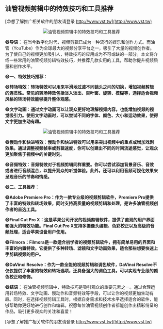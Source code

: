 ## **油管视频剪辑中的特效技巧和工具推荐**

[😍想了解推广相关软件的朋友请登录 http://www.vst.tw](http://www.vst.tw)

 <center><img src="https://vst.tw/MP4/tuiguang/png/0.png" alt="油管视频剪辑中的特效技巧和工具推荐"></center>

**😄导语：**
在当今数字化时代，视频剪辑已成为一种流行的娱乐和创作方式。而油管（YouTube）作为全球最大的视频分享平台之一，吸引了大量的视频创作者。为了使自己的视频更加吸引人，特效技巧的应用成为不可或缺的一部分。本文将介绍一些常用的油管视频剪辑特效技巧，并推荐几款实用的工具，帮助你提升视频质量和创作水平。

**😄一、特效技巧推荐：**

**😄转场特效：转场特效可以用来平滑地过渡不同镜头之间的切换，增加视频剪辑的连贯性。常见的转场特效包括淡入淡出、百叶窗、旋转、模糊等，选择适合视频风格的转场特效能够提升整体观感。**

**😄文字动画：通过文字动画可以让观众更好地理解视频内容，也能增加视频的视觉吸引力。使用文字动画时，可以尝试不同的字体、颜色、大小和运动效果，使得文字更加生动有趣。**

 <center><img src="https://vst.tw/MP4/tuiguang/png/3.png" alt="油管视频剪辑中的特效技巧和工具推荐"></center>

**😄慢动作和快进特效：慢动作和快进特效可以用来突出视频中的重点或增加戏剧效果。通过调整视频帧率或剪辑速度，你可以创建出不同的时间流逝感觉，让观众更加聚焦于视频中的关键时刻。**

**😄音频特效：音频特效对于视频剪辑同样重要。你可以尝试添加背景音乐、音效或者进行音频混合，以提升观众的听觉体验。此外，还可以利用音频可视化效果来呈现音乐的节奏和情感。**

**😄二、工具推荐：**

**😄Adobe Premiere Pro：作为一款专业级的视频剪辑软件，Premiere Pro提供了丰富的特效和转场效果，同时支持高质量的视频剪辑和处理，是许多油管视频创作者的首选工具。**

**😄Final Cut Pro X：这是苹果公司开发的视频剪辑软件，提供了直观的用户界面和强大的特效功能。Final Cut Pro X支持多摄像头编辑、色彩校正以及高级的音频处理，适合苹果设备用户使用。**

**😄Filmora：Filmora是一款适合初学者的视频剪辑软件，拥有简单易用的界面和丰富的内置特效。它提供了多种转场、滤镜和文字动画效果，适合那些想要快速上手剪辑视频的用户。**

**😄DaVinci Resolve：作为一款全能的视频剪辑和调色软件，DaVinci Resolve不仅仅提供了丰富的特效和转场选项，还具备强大的调色工具，可以实现专业级的颜色校正和修饰。**

**😄结语：**
在油管视频剪辑中，特效技巧是吸引观众的重要元素之一。通过合理运用转场特效、文字动画、慢动作和音频特效等手段，可以让你的视频更加生动有趣。同时，在选择视频剪辑工具时，根据自身需求和技术水平选择适合的软件，能够帮助你更好地进行创作和编辑。祝愿每位油管视频创作者都能创作出精彩纷呈的作品，吸引更多观众的关注和喜爱！

[😍想了解推广相关软件的朋友请登录 http://www.vst.tw](http://www.vst.tw)



